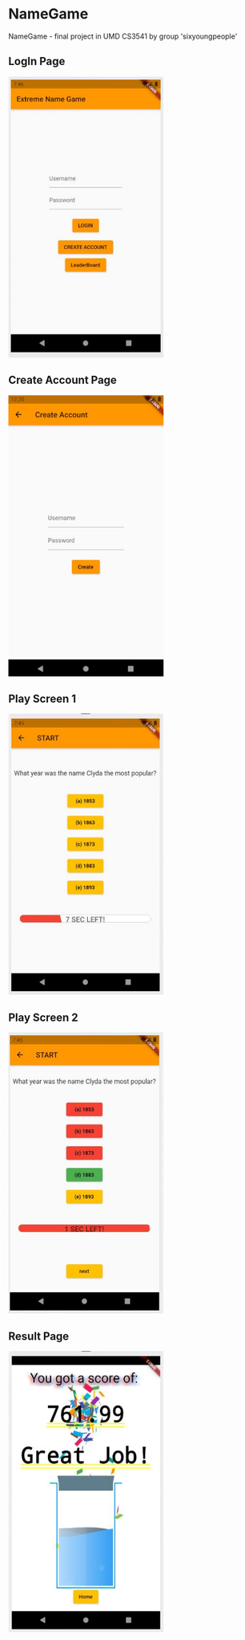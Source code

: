 # NameGame
NameGame - final project in UMD CS3541 by group 'sixyoungpeople'

## LogIn Page  
<img src="https://github.com/SoyeonKwon/NameGame/blob/master/nameGamePictures/namegame0.JPG" width="310" height="560">  
  
## Create Account Page
<img src="https://github.com/SoyeonKwon/NameGame/blob/master/nameGamePictures/namegame0-01.JPG" width="310" height="560">  

## Play Screen 1  
<img src="https://github.com/SoyeonKwon/NameGame/blob/master/nameGamePictures/namegame1.JPG" width="310" height="560">  

## Play Screen 2  
<img src="https://github.com/SoyeonKwon/NameGame/blob/master/nameGamePictures/namegame2.JPG" width="310" height="560">  

## Result Page
<img src="https://github.com/SoyeonKwon/NameGame/blob/master/nameGamePictures/namegame3.JPG" width="310" height="560">  
